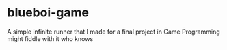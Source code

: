 # blueboi-game
A simple infinite runner that I made for a final project in Game Programming might fiddle with it who knows
